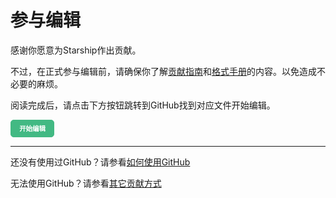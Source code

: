 # 参与编辑

感谢你愿意为Starship作出贡献。

不过，在正式参与编辑前，请确保你了解[贡献指南](contribute.md)和[格式手册](format.md)的内容。以免造成不必要的麻烦。

阅读完成后，请点击下方按钮跳转到GitHub找到对应文件开始编辑。

<button style="padding:.75em 1.25em;display:inline-block;line-height:1;text-decoration:none;white-space:nowrap;cursor:pointer;border:1px solid #42b983;border-radius:5px;background:#42b983;color:#fff;outline:none;font-size:.75em" onclick="openReferenceURL()"><b>开始编辑</b></button>

---

还没有使用过GitHub？请参看[如何使用GitHub](how-to-use-GitHub.md)

无法使用GitHub？请参看[其它贡献方式](contribute.md)